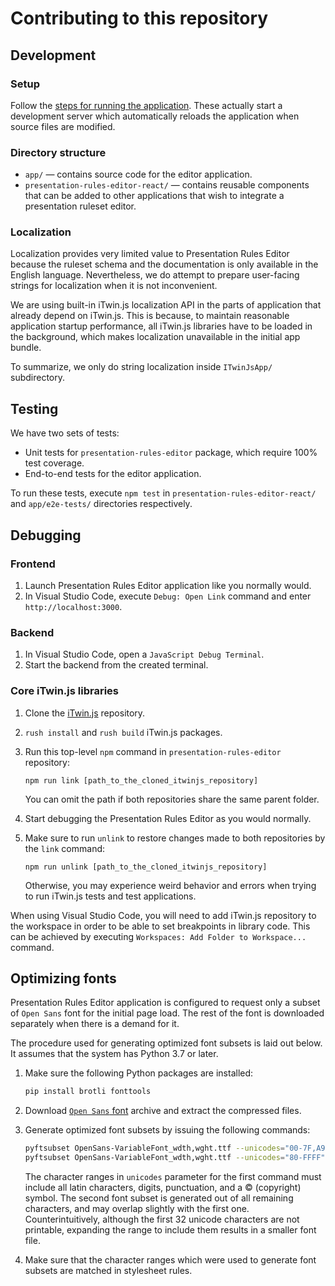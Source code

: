 # Contributing to this repository

## Development

### Setup

Follow the [steps for running the application](./README.md#using). These actually start a development server which automatically reloads the application when source files are modified.

### Directory structure

- `app/` — contains source code for the editor application.
- `presentation-rules-editor-react/` — contains reusable components that can be added to other applications that wish to integrate a presentation ruleset editor.

### Localization

Localization provides very limited value to Presentation Rules Editor because the ruleset schema and the documentation is only available in the English language. Nevertheless, we do attempt to prepare user-facing strings for localization when it is not inconvenient.

We are using built-in iTwin.js localization API in the parts of application that already depend on iTwin.js. This is because, to maintain reasonable application startup performance, all iTwin.js libraries have to be loaded in the background, which makes localization unavailable in the initial app bundle.

To summarize, we only do string localization inside `ITwinJsApp/` subdirectory.

## Testing

We have two sets of tests:

- Unit tests for `presentation-rules-editor` package, which require 100% test coverage.
- End-to-end tests for the editor application.

To run these tests, execute `npm test` in `presentation-rules-editor-react/` and `app/e2e-tests/` directories respectively.

## Debugging

### Frontend

1. Launch Presentation Rules Editor application like you normally would.
2. In Visual Studio Code, execute `Debug: Open Link` command and enter `http://localhost:3000`.

### Backend

1. In Visual Studio Code, open a `JavaScript Debug Terminal`.
2. Start the backend from the created terminal.

### Core iTwin.js libraries

1. Clone the [iTwin.js](https://github.com/imodeljs/imodeljs) repository.
2. `rush install` and `rush build` iTwin.js packages.
3. Run this top-level `npm` command in `presentation-rules-editor` repository:

   ```shell
   npm run link [path_to_the_cloned_itwinjs_repository]
   ```

   You can omit the path if both repositories share the same parent folder.

4. Start debugging the Presentation Rules Editor as you would normally.
5. Make sure to run `unlink` to restore changes made to both repositories by the `link` command:

   ```shell
   npm run unlink [path_to_the_cloned_itwinjs_repository]
   ```

   Otherwise, you may experience weird behavior and errors when trying to run iTwin.js tests and test applications.

When using Visual Studio Code, you will need to add iTwin.js repository to the workspace in order to be able to set breakpoints in library code. This can be achieved by executing `Workspaces: Add Folder to Workspace...` command.

## Optimizing fonts

Presentation Rules Editor application is configured to request only a subset of `Open Sans` font for the initial page load. The rest of the font is downloaded separately when there is a demand for it.

The procedure used for generating optimized font subsets is laid out below. It assumes that the system has Python 3.7 or later.

1. Make sure the following Python packages are installed:

   ```bash
   pip install brotli fonttools
   ```

2. Download [`Open Sans` font](https://fonts.google.com/specimen/Open+Sans) archive and extract the compressed files.
3. Generate optimized font subsets by issuing the following commands:

   ```bash
   pyftsubset OpenSans-VariableFont_wdth,wght.ttf --unicodes="00-7F,A9" --flavor="woff2" --output-file=OpenSans-subset.woff2
   pyftsubset OpenSans-VariableFont_wdth,wght.ttf --unicodes="80-FFFF" --flavor="woff2" --output-file=OpenSans-rest.woff2
   ```

   The character ranges in `unicodes` parameter for the first command must include all latin characters, digits, punctuation, and a © (copyright) symbol. The second font subset is generated out of all remaining characters, and may overlap slightly with the first one. Counterintuitively, although the first 32 unicode characters are not printable, expanding the range to include them results in a smaller font file.

4. Make sure that the character ranges which were used to generate font subsets are matched in stylesheet rules.
